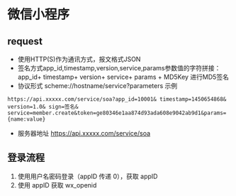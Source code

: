 # 微信小程序

## request
- 使用HTTP(S)作为通讯方式，报文格式JSON
- 签名方式app_id,timestamp,version,service,params参数值的字符拼接：app_id+ timestamp+ version+ service+ params + MD5Key 进行MD5签名 
- 协议形式 scheme://hostname/service?parameters
示例
```
https://api.xxxxx.com/service/soa?app_id=10001& timestamp=1450654868& version=1.0& sign=签名& service=member.create&token=ge80346e1aa874d93ada608e9042ab9d1&params={name:value} 
```
- 服务器地址
https://api.xxxxx.com/service/soa

## 登录流程
1. 使用用户名密码登录（appID 传递 0），获取 appID
2. 使用 appID 获取 wx_openid
